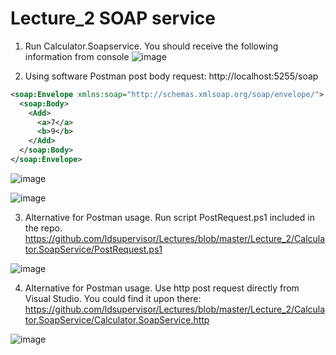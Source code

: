 <h1>Lecture_2 SOAP service</h1>

1. Run Calculator.Soapservice. You should receive the following information from console
![image](https://github.com/user-attachments/assets/97b99e96-9d85-4f62-85ee-8683c4253c44)



2. Using software Postman post body request: http://localhost:5255/soap
```xml
<soap:Envelope xmlns:soap="http://schemas.xmlsoap.org/soap/envelope/">
  <soap:Body>
    <Add>
      <a>7</a>
      <b>9</b>
    </Add>
  </soap:Body>
</soap:Envelope>
```

![image](https://github.com/user-attachments/assets/67430e46-5c5c-448d-bee5-661f4caff4b7)

![image](https://github.com/user-attachments/assets/006603c2-91c5-4234-8766-960b257103e4)

3. Alternative for Postman usage. Run script PostRequest.ps1 included in the repo. https://github.com/ldsupervisor/Lectures/blob/master/Lecture_2/Calculator.SoapService/PostRequest.ps1
   
![image](https://github.com/user-attachments/assets/ba9b9cbc-9cef-45d0-8e33-3ff0d3000723)

4. Alternative for Postman usage. Use http post request directly from Visual Studio. You could find it upon there:
https://github.com/ldsupervisor/Lectures/blob/master/Lecture_2/Calculator.SoapService/Calculator.SoapService.http

![image](https://github.com/user-attachments/assets/27fc47d9-af4f-4f8e-a041-7e6bf2fc8da2)



